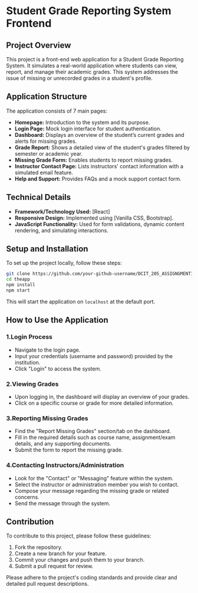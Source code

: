 # Student Grade Reporting System Frontend

## Project Overview

This project is a front-end web application for a Student Grade Reporting System. It simulates a real-world application where students can view, report, and manage their academic grades. This system addresses the issue of missing or unrecorded grades in a student's profile.

## Application Structure

The application consists of 7 main pages:

- **Homepage:** Introduction to the system and its purpose.
- **Login Page:** Mock login interface for student authentication.
- **Dashboard:** Displays an overview of the student’s current grades and alerts for missing grades.
- **Grade Report:** Shows a detailed view of the student's grades filtered by semester or academic year.
- **Missing Grade Form:** Enables students to report missing grades.
- **Instructor Contact Page:** Lists instructors' contact information with a simulated email feature.
- **Help and Support:** Provides FAQs and a mock support contact form.

## Technical Details

- **Framework/Technology Used:** [React]
- **Responsive Design:** Implemented using [Vanilla CSS, Bootstrap].
- **JavaScript Functionality:** Used for form validations, dynamic content rendering, and simulating interactions.

## Setup and Installation

To set up the project locally, follow these steps:

```bash
git clone https://github.com/your-github-username/DCIT_205_ASSIGNGMENT1.git
cd theapp
npm install
npm start
```

This will start the application on `localhost` at the default port.

## How to Use the Application
### 1.Login Process

- Navigate to the login page.
- Input your credentials (username and password) provided by the institution.
- Click "Login" to access the system.

### 2.Viewing Grades

- Upon logging in, the dashboard will display an overview of your grades.
- Click on a specific course or grade for more detailed information.


### 3.Reporting Missing Grades

- Find the "Report Missing Grades" section/tab on the dashboard.
- Fill in the required details such as course name, assignment/exam details, and any supporting documents.
- Submit the form to report the missing grade.


### 4.Contacting Instructors/Administration

- Look for the "Contact" or "Messaging" feature within the system.
- Select the instructor or administration member you wish to contact.
- Compose your message regarding the missing grade or related concerns.
- Send the message through the system.

## Contribution

To contribute to this project, please follow these guidelines:

1. Fork the repository.
2. Create a new branch for your feature.
3. Commit your changes and push them to your branch.
4. Submit a pull request for review.

Please adhere to the project's coding standards and provide clear and detailed pull request descriptions.
